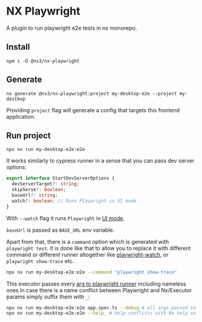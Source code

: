 # NX Playwright

A plugin to run playwright e2e tests in nx monorepo.

## Install

```
npm i -D @ns3/nx-playwright
```

## Generate

```
nx generate @ns3/nx-playwright:project my-desktop-e2e --project my-destkop
```

Providing `project` flag will generate a config that targets this frontend application.

## Run project

```
npx nx run my-desktop-e2e:e2e
```

It works similarly to cypress runner in a sense that you can pass dev server options:

```ts
export interface StartDevServerOptions {
  devServerTarget?: string;
  skipServe?: boolean;
  baseUrl?: string;
  watch?: boolean; // Runs Playwright in UI mode
}
```

With `--watch` flag it runs `Playwright` in [UI mode](https://github.com/microsoft/playwright/releases/tag/v1.32.0).

`baseUrl` is passed as `BASE_URL` env variable.

Apart from that, there is a `command` option which is generated with `playwright test`.
It is done like that to allow you to replace it with different command or different runner altogether like [playwright-watch](https://www.npmjs.com/package/@deploysentinel/playwright-watch), or `playwright show-trace` etc.

```bash
npx nx run my-desktop-e2e:e2e --command "playwright show-trace"
```

This executor passes every [arg to playwright runner](https://playwright.dev/docs/test-cli#reference) including nameless ones
In case there is a name conflict between Playwright and Nx/Executor params simply suffix them with `_`:

```bash
npx nx run my-desktop-e2e:e2e app.spec.ts --debug # all args passed to Playwright
npx nx run my-desktop-e2e:e2e --help_ # help conflicts with Nx help so we pass it as help_
```
